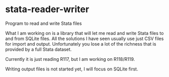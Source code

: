 stata-reader-writer
======================

Program to read and write Stata files

What I am working on is a library that will let me read and write Stata files to and from SQLite files.
All the solutions I have seen usually use just CSV files for import and output. Unfortunately you lose a lot 
of the richness that is provided by a full Stata dataset.

Currently it is just reading R117, but I am working on R118/R119. 

Writing output files is not started yet, I will focus on SQLite first.